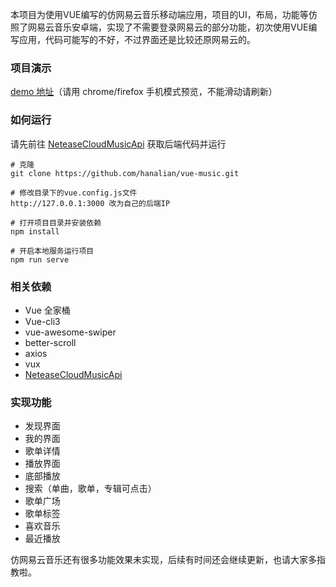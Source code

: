 本项目为使用VUE编写的仿网易云音乐移动端应用，项目的UI，布局，功能等仿照了网易云音乐安卓端，实现了不需要登录网易云的部分功能，初次使用VUE编写应用，代码可能写的不好，不过界面还是比较还原网易云的。

### 项目演示

[demo 地址](http://121.196.176.78/)（请用 chrome/firefox 手机模式预览，不能滑动请刷新）

### 如何运行
请先前往 [NeteaseCloudMusicApi](https://binaryify.github.io/NeteaseCloudMusicApi/#/) 获取后端代码并运行
```
# 克隆
git clone https://github.com/hanalian/vue-music.git
```
```
# 修改目录下的vue.config.js文件
http://127.0.0.1:3000 改为自己的后端IP
```
```
# 打开项目目录并安装依赖
npm install
```
```
# 开启本地服务运行项目
npm run serve
```

### 相关依赖
- Vue 全家桶
- Vue-cli3
- vue-awesome-swiper
- better-scroll
- axios
- vux
- [NeteaseCloudMusicApi](https://binaryify.github.io/NeteaseCloudMusicApi/#/)

### 实现功能
- 发现界面
- 我的界面
- 歌单详情
- 播放界面
- 底部播放
- 搜索（单曲，歌单，专辑可点击）
- 歌单广场
- 歌单标签
- 喜欢音乐
- 最近播放

仿网易云音乐还有很多功能效果未实现，后续有时间还会继续更新，也请大家多指教啦。